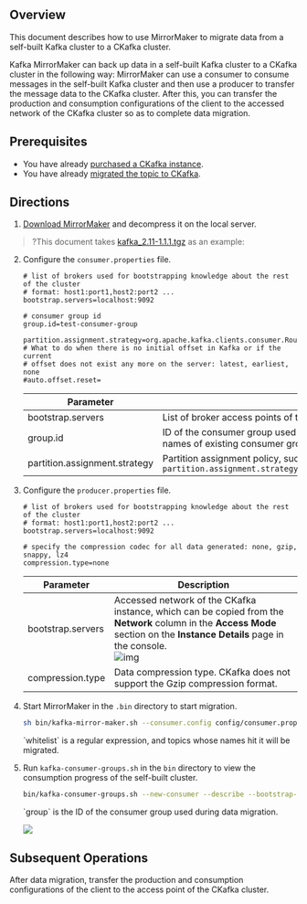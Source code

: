 ## Overview

This document describes how to use MirrorMaker to migrate data from a self-built Kafka cluster to a CKafka cluster.

Kafka MirrorMaker can back up data in a self-built Kafka cluster to a CKafka cluster in the following way:
MirrorMaker can use a consumer to consume messages in the self-built Kafka cluster and then use a producer to transfer the message data to the CKafka cluster. After this, you can transfer the production and consumption configurations of the client to the accessed network of the CKafka cluster so as to complete data migration.

## Prerequisites

- You have already [purchased a CKafka instance](https://intl.cloud.tencent.com/document/product/597/41379).
- You have already [migrated the topic to CKafka](https://intl.cloud.tencent.com/document/product/597/41380).

## Directions

1. [Download MirrorMaker](http://kafka.apache.org/downloads) and decompress it on the local server.
>?This document takes [kafka_2.11-1.1.1.tgz](https://archive.apache.org/dist/kafka/1.1.1/kafka_2.11-1.1.1.tgz) as an example:

2. Configure the `consumer.properties` file.

   ```properties
   # list of brokers used for bootstrapping knowledge about the rest of the cluster
   # format: host1:port1,host2:port2 ...
   bootstrap.servers=localhost:9092
   
   # consumer group id
   group.id=test-consumer-group
   
   partition.assignment.strategy=org.apache.kafka.clients.consumer.RoundRobinAssignor
   # What to do when there is no initial offset in Kafka or if the current
   # offset does not exist any more on the server: latest, earliest, none
   #auto.offset.reset=
   ```


   | Parameter                          | Description                                                         |
   | ----------------------------- | ------------------------------------------------------------ |
   | bootstrap.servers             | List of broker access points of the self-built cluster.                                 |
   | group.id                      | ID of the consumer group used during data migration. It must be different from the names of existing consumer groups in the self-built cluster. |
   | partition.assignment.strategy | Partition assignment policy, such as `partition.assignment.strategy=org.apache.kafka.clients.consumer.RoundRobinAssignor` |

3. Configure the `producer.properties` file.

   ```properties
   # list of brokers used for bootstrapping knowledge about the rest of the cluster
   # format: host1:port1,host2:port2 ...
   bootstrap.servers=localhost:9092
   
   # specify the compression codec for all data generated: none, gzip, snappy, lz4
   compression.type=none
   ```


   | Parameter              | Description                                                         |
   | ----------------- | ------------------------------------------------------------ |
   | bootstrap.servers | Accessed network of the CKafka instance, which can be copied from the **Network** column in the **Access Mode** section on the **Instance Details** page in the console. <br/>![img](https://main.qcloudimg.com/raw/6b12eca18662d26a334d55b743c825ef.png) |
   | compression.type  | Data compression type. CKafka does not support the Gzip compression format.                     |

4. Start MirrorMaker in the `.bin` directory to start migration.

   ```bash
   sh bin/kafka-mirror-maker.sh --consumer.config config/consumer.properties --producer.config config/producer.properties --whitelist topicName
   ```

    <dx-alert infotype="explain" title="">
   `whitelist` is a regular expression, and topics whose names hit it will be migrated.
   </dx-alert>



5. Run `kafka-consumer-groups.sh` in the `bin` directory to view the consumption progress of the self-built cluster.

   ```bash
   bin/kafka-consumer-groups.sh --new-consumer --describe --bootstrap-server self-built cluster access point --group test-consumer-group
   ```

    <dx-alert infotype="explain" title="">
   `group` is the ID of the consumer group used during data migration.
   </dx-alert>

   ![](https://main.qcloudimg.com/raw/7840067dd702a22ebfd2ecb9250dc0d7.png)

## Subsequent Operations

After data migration, transfer the production and consumption configurations of the client to the access point of the CKafka cluster.
